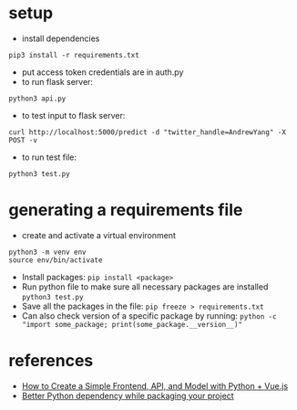 # setup
- install dependencies
```
pip3 install -r requirements.txt
```
- put access token credentials are in auth.py
- to run flask server:
```
python3 api.py
```
- to test input to flask server:
```
curl http://localhost:5000/predict -d "twitter_handle=AndrewYang" -X POST -v
```
- to run test file:
```
python3 test.py
```
# generating a requirements file
- create and activate a virtual environment
```
python3 -m venv env
source env/bin/activate
```
- Install packages: `pip install <package>`
- Run python file to make sure all necessary packages are installed `python3 test.py`
- Save all the packages in the file: `pip freeze > requirements.txt`
- Can also check version of a specific package by running: `python -c "import some_package; print(some_package.__version__)"`
# references
- [How to Create a Simple Frontend, API, and Model with Python + Vue.js](https://medium.com/uptake-tech/how-to-create-a-simple-frontend-api-and-model-with-python-vue-js-a51841c66f8a)
- [Better Python dependency while packaging your project](https://medium.com/python-pandemonium/better-python-dependency-and-package-management-b5d8ea29dff1)
